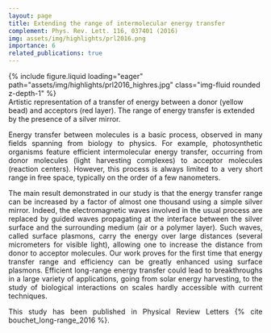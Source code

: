 ```yaml
---
layout: page
title: Extending the range of intermolecular energy transfer
complement: Phys. Rev. Lett. 116, 037401 (2016)
img: assets/img/highlights/prl2016.png
importance: 6
related_publications: true
---
```


<div class="row">
    <div class="col-sm mt-3 mt-md-0">
        {% include figure.liquid loading="eager" path="assets/img/highlights/prl2016_highres.jpg" class="img-fluid rounded z-depth-1" %}
    </div>
</div>
<div class="caption">
Artistic representation of a transfer of energy between a donor (yellow bead) and acceptors (red layer). The range of energy transfer is extended by the presence of a silver mirror. 
</div>

<p align="justify"> 
Energy transfer between molecules is a basic process, observed in many fields spanning from biology to physics. For example, photosynthetic organisms feature efficient intermolecular energy transfer, occurring from donor molecules (light harvesting complexes) to acceptor molecules (reaction centers). However, this process is always limited to a very short range in free space, typically on the order of a few nanometers.
</p>

<p align="justify"> 
The main result demonstrated in our study is that the energy transfer range can be increased by a factor of almost one thousand using a simple silver mirror. Indeed, the electromagnetic waves involved in the usual process are replaced by guided waves propagating at the interface between the silver surface and the surrounding medium (air or a polymer layer). Such waves, called surface plasmons, carry the energy over large distances (several micrometers for visible light), allowing one to increase the distance from donor to acceptor molecules. Our work proves for the first time that energy transfer range and efficiency can be greatly enhanced using surface plasmons. 
Efficient long-range energy transfer could lead to breakthroughs in a large variety of applications, going from solar energy harvesting, to the study of biological interactions on scales hardly accessible with current techniques.

</p>

<p align="justify"> 
This study has been published in Physical Review Letters {% cite bouchet_long-range_2016 %}.
</p>
